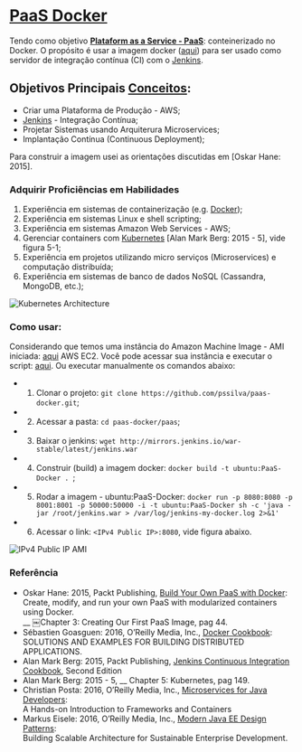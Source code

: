 # [PaaS Docker](https://hub.docker.com/r/pss1suporte/paas-docker/)

Tendo como objetivo <strong>[Plataform as a Service - PaaS](https://pt.wikipedia.org/wiki/Plataforma_como_servi%C3%A7o)</strong>: conteinerizado no Docker. O propósito é usar a imagem docker ([aqui](https://hub.docker.com/r/pss1suporte/paas-docker/)) para ser usado como servidor de integração contínua (CI) com o [Jenkins](https://jenkins.io/).

## Objetivos Principais [Conceitos](http://stackoverflow.com/questions/28608015/continuous-integration-vs-continuous-delivery-vs-continuous-deployment):
- Criar uma Plataforma de Produção - AWS;
- [Jenkins](https://jenkins.io/) - Integração Contínua; 
- Projetar Sistemas usando Arquiterura Microservices;
- Implantação Contínua (Continuous Deployment);

Para construir a imagem usei as orientações discutidas em [Oskar Hane: 2015].

### Adquirir Proficiências em Habilidades

1. Experiência em sistemas de containerização (e.g. [Docker](https://hub.docker.com/r/pss1suporte/paas-docker/));
2. Experiência em sistemas Linux e shell scripting;
3. Experiência em sistemas Amazon Web Services - AWS;
3. Gerenciar containers com [Kubernetes](https://kubernetes.io/) [Alan Mark Berg: 2015 - 5], vide figura 5-1;
4. Experiência em projetos utilizando micro serviços (Microservices) e computação distribuída;
5. Experiência em sistemas de banco de dados NoSQL (Cassandra, MongoDB, etc.);

![Kubernetes Architecture](https://github.com/pssilva/paas-docker/blob/master/kubernetes/architecture-kubernetes.png)


### Como usar:
Considerando que temos uma instância do Amazon Machine Image - AMI iniciada: [aqui](https://docs.aws.amazon.com/pt_br/AWSEC2/latest/UserGuide/AccessingInstances.html) AWS EC2. Você pode acessar sua instância e executar o script: [aqui](https://github.com/pssilva/paas-docker/blob/master/paas/getting-started.sh). Ou executar manualmente os comandos abaixo:

- 1. Clonar o projeto: `git clone https://github.com/pssilva/paas-docker.git`;
- 2. Acessar a pasta: `cd paas-docker/paas`;
- 3. Baixar o jenkins: `wget http://mirrors.jenkins.io/war-stable/latest/jenkins.war `
- 4. Construir (build) a imagem docker: `docker build -t ubuntu:PaaS-Docker . `;
- 5. Rodar a imagem - ubuntu:PaaS-Docker: `docker run -p 8080:8080 -p 8001:8001 -p 50000:50000 -i -t ubuntu:PaaS-Docker sh -c 'java -jar /root/jenkins.war > /var/log/jenkins-my-docker.log 2>&1'`
- 6. Acessar o link: `<IPv4 Public IP>:8080`, vide figura abaixo.

![IPv4 Public IP AMI](https://github.com/pssilva/paas-docker/blob/master/aws-ami/ip-publico.png)


### Referência

- Oskar Hane: 2015, Packt Publishing, [Build Your Own PaaS with Docker](http://it-ebooks.directory/book-1784393940.html): <br />
	Create, modify, and run your own PaaS with modularized containers using Docker.<br />
	__ ￼Chapter 3: Creating Our First PaaS Image, pag 44.
- Sébastien Goasguen: 2016, O’Reilly Media, Inc., [Docker Cookbook](http://www.allitebooks.com/docker-cookbook/): <br />
	SOLUTIONS AND EXAMPLES FOR BUILDING DISTRIBUTED APPLICATIONS.
- Alan Mark Berg: 2015,  Packt Publishing, [Jenkins Continuous Integration Cookbook](https://ebooks-it.org/1784390089-ebook.htm), Second Edition
- Alan Mark Berg: 2015 - 5,  __ Chapter 5: Kubernetes, pag 149.
- Christian Posta: 2016, O’Reilly Media, Inc., [Microservices for Java Developers](https://developers.redhat.com/promotions/microservices-for-java-developers/): <br />
	A Hands-on Introduction to Frameworks and Containers
- Markus Eisele: 2016, O’Reilly Media, Inc., [Modern Java EE Design Patterns](https://developers.redhat.com/promotions/distributed-javaee-architecture/): <br /> 
	Building Scalable Architecture for Sustainable Enterprise Development. 
